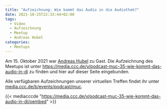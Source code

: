 ```yaml
---
title: "Aufzeichnung: Wie kommt das Audio in die Audiothek?"
date: 2021-10-25T22:33:44+02:00
tags:
  - Video
  - Aufzeichnung
  - Meetup
  - Andreas Hubel
categories:
  - Meetups
---
```


Am 15. Oktober 2021 war [Andreas Hubel](/termine/2021-10-meetup/) zu Gast. Die Aufzeichnung des Meetups ist unter https://media.ccc.de/v/podcast-muc-35-wie-kommt-das-audio-in-di zu finden und hier auf dieser Seite eingebunden. 

Alle verfügbaren Aufzeichnungen unserer virtuellen Treffen findet ihr unter [media.ccc.de/b/events/podcast/muc](https://media.ccc.de/b/events/podcast/muc).

{{< mediacccde "https://media.ccc.de/v/podcast-muc-35-wie-kommt-das-audio-in-di/oembed" >}}